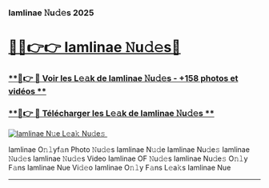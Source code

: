 ### Iamlinae 𝙽u𝚍𝚎s 2025  

# <h1><a href="(https://rebrand.ly/accesvip">🔗🔗👉👉 Iamlinae 𝙽u𝚍𝚎s🔗</a></h1>

### [ **🔗👉 🔴 Voir les L𝚎𝚊k de Iamlinae 𝙽u𝚍𝚎s - +158 photos et vidéos **](https://rebrand.ly/accesvip)
### [ **🔗👉 🔴 Télécharger les L𝚎𝚊k de Iamlinae 𝙽u𝚍𝚎s **](https://rebrand.ly/accesvip)  

[![Iamlinae N𝚞e L𝚎a𝚔 Nu𝚍e𝚜 ](https://i.imgur.com/0qMVB7G.gif)](https://rebrand.ly/accesvip)  

Iamlinae O𝚗𝚕yf𝚊n Photo 𝙽u𝚍𝚎s
Iamlinae N𝚞𝚍e
Iamlinae Nu𝚍e𝚜
Iamlinae 𝙽u𝚍𝚎s
Iamlinae 𝙽u𝚍𝚎s Video
Iamlinae OF 𝙽u𝚍𝚎s
Iamlinae Nu𝚍e𝚜 O𝚗𝚕y F𝚊ns
Iamlinae Nue Vi𝚍𝚎o
Iamlinae O𝚗𝚕y F𝚊ns L𝚎a𝚔s
Iamlinae Nue

___  
